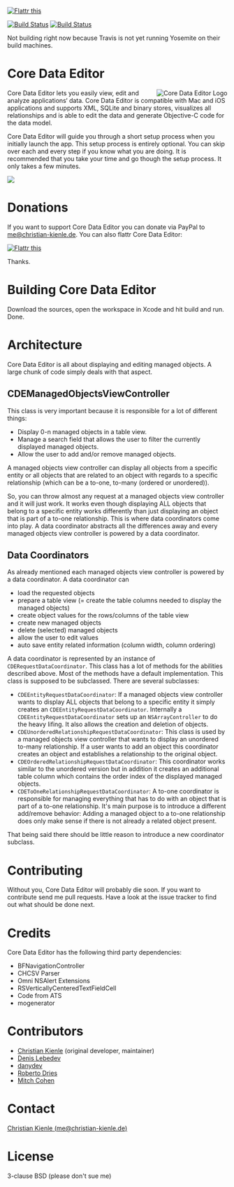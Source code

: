 <a href="https://flattr.com/submit/auto?user_id=ChristianKienle&url=https%3A%2F%2Fgithub.com%2FChristianKienle%2FCore-Data-Editor" target="_blank"><img src="https://api.flattr.com/button/flattr-badge-large.png" alt="Flattr this" title="Flattr this" border="0"></a>

[![Build Status](https://travis-ci.org/ChristianKienle/Core-Data-Editor.svg?branch=master)](https://travis-ci.org/ChristianKienle/Core-Data-Editor)
[![Build Status](https://travis-ci.org/ChristianKienle/Core-Data-Editor.svg?branch=develop)](https://travis-ci.org/ChristianKienle/Core-Data-Editor)

Not building right now because Travis is not yet running Yosemite on their build machines. 

# Core Data Editor
<img src="http://thermal-core.com/img/cde/icon_256x256.png" alt="Core Data Editor Logo" title="Core Data Editor Logo" align="right" />

Core Data Editor lets you easily view, edit and analyze applications‘ data. Core Data Editor is compatible with Mac and iOS applications and supports XML, SQLite and binary stores, visualizes all relationships and is able to edit the data and generate Objective-C code for the data model.

Core Data Editor will guide you through a short setup process when you initially launch the app. This setup process is entirely optional. You can skip over each and every step if you know what you are doing. It is recommended that you take your time and go though the setup process. It only takes a few minutes. 

![](http://thermal-core.com/img/cde/screenshot_main_cut.png)

# Donations
If you want to support Core Data Editor you can donate via PayPal to me@christian-kienle.de. You can also flattr Core Data Editor:

<a href="https://flattr.com/submit/auto?user_id=ChristianKienle&url=https%3A%2F%2Fgithub.com%2FChristianKienle%2FCore-Data-Editor" target="_blank"><img src="https://api.flattr.com/button/flattr-badge-large.png" alt="Flattr this" title="Flattr this" border="0"></a>

Thanks.

# Building Core Data Editor
Download the sources, open the workspace in Xcode and hit build and run. Done.

# Architecture
Core Data Editor is all about displaying and editing managed objects. A large chunk of code simply deals with that aspect.

## CDEManagedObjectsViewController
This class is very important because it is responsible for a lot of different things:

* Display 0-n managed objects in a table view.
* Manage a search field that allows the user to filter the currently displayed managed objects.
* Allow the user to add and/or remove managed objects.

A managed objects view controller can display all objects from a specific entity or all objects that are related to an object with regards to a specific relationship (which can be a to-one, to-many (ordered or unordered)).  

So, you can throw almost any request at a managed objects view controller and it will just work. It works even though displaying ALL objects that belong to a specific entity works differently than just displaying an object that is part of a to-one relationship. This is where data coordinators come into play. A data coordinator abstracts all the differences away and every managed objects view controller is powered by a data coordinator.

## Data Coordinators
As already mentioned each managed objects view controller is powered by a data coordinator. A data coordinator can

* load the requested objects
* prepare a table view (= create the table columns needed to display the managed objects)
* create object values for the rows/columns of the table view
* create new managed objects
* delete (selected) managed objects
* allow the user to edit values
* auto save entity related information (column width, column ordering)

A data coordinator is represented by an instance of  `CDERequestDataCoordinator`. This class has a lot of methods for the abilities described above. Most of the methods have a default implementation. This class is supposed to be subclassed. There are several subclasses:

* `CDEEntityRequestDataCoordinator`: If a managed objects view controller wants to display ALL objects that belong to a specific entity it simply creates an `CDEEntityRequestDataCoordinator`. Internally a `CDEEntityRequestDataCoordinator` sets up an `NSArrayController` to do the heavy lifing. It also allows the creation and deletion of objects.
* `CDEUnorderedRelationshipRequestDataCoordinator`: This class is used by a managed objects view controller that wants to display an unordered to-many relationship. If a user wants to add an object this coordinator creates an object and establishes a relationship to the original object.
* `CDEOrderedRelationshipRequestDataCoordinator`: This coordinator works similar to the unordered version but in addition it creates an additional table column which contains the order index of the displayed managed objects.
* `CDEToOneRelationshipRequestDataCoordinator`: A to-one coordinator is responsible for managing everything that has to do with an object that is part of a to-one relationship. It's main purpose is to introduce a different add/remove behavior: Adding a managed object to a to-one relationship does only make sense if there is not already a related object present.  

That being said there should be little reason to introduce a new coordinator subclass. 

# Contributing
Without you, Core Data Editor will probably die soon. If you want to contribute send me pull requests. Have a look at the issue tracker to find out what should be done next. 

# Credits
Core Data Editor has the following third party dependencies:

* BFNavigationController
* CHCSV Parser
* Omni NSAlert Extensions
* RSVerticallyCenteredTextFieldCell
* Code from ATS
* mogenerator

# Contributors
* [Christian Kienle](https://github.com/ChristianKienle) (original developer, maintainer)
* [Denis Lebedev](https://github.com/garnett) 
* [danydev](https://github.com/danydev)
* [Roberto Dries](https://github.com/robertodries92)
* [Mitch Cohen](https://github.com/mitchcohen)

# Contact
[Christian Kienle (me@christian-kienle.de)](mailto:me@christian-kienle.de) 

# License
3-clause BSD (please don't sue me)
